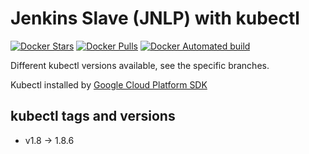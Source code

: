 # Jenkins Slave (JNLP) with kubectl

[![Docker Stars](https://img.shields.io/docker/stars/chrira/jenkins-slave-kubectl.svg)](https://hub.docker.com/r/chrira/jenkins-slave-kubectl/)
[![Docker Pulls](https://img.shields.io/docker/pulls/chrira/jenkins-slave-kubectl.svg)](https://hub.docker.com/r/chrira/jenkins-slave-kubectl/)
[![Docker Automated build](https://img.shields.io/docker/automated/chrira/jenkins-slave-kubectl.svg)](https://hub.docker.com/r/chrira/jenkins-slave-kubectl/)

Different kubectl versions available, see the specific branches.

Kubectl installed by [Google Cloud Platform SDK](https://cloud.google.com/sdk/)

## kubectl tags and versions
* v1.8 -> 1.8.6
